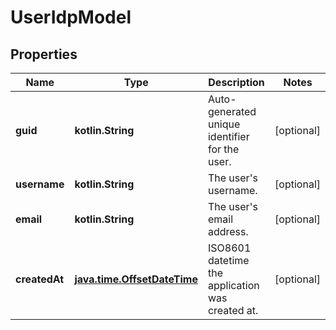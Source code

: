 
# UserIdpModel

## Properties
Name | Type | Description | Notes
------------ | ------------- | ------------- | -------------
**guid** | **kotlin.String** | Auto-generated unique identifier for the user. |  [optional]
**username** | **kotlin.String** | The user&#39;s username. |  [optional]
**email** | **kotlin.String** | The user&#39;s email address. |  [optional]
**createdAt** | [**java.time.OffsetDateTime**](java.time.OffsetDateTime.md) | ISO8601 datetime the application was created at. |  [optional]



